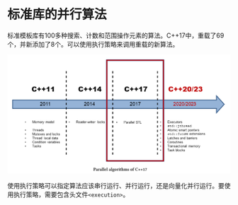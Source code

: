 # 标准库的并行算法

标准模板库有100多种搜索、计数和范围操作元素的算法。C++17中，重载了69个，并新添加了8个。可以使用执行策略来调用重载的新算法。

![](../../../images/detail/Parallel-Algorithms-of-the-Standard/1.png)

使用执行策略可以指定算法应该串行运行、并行运行，还是向量化并行运行。要使用执行策略，需要包含头文件`<execution>`。